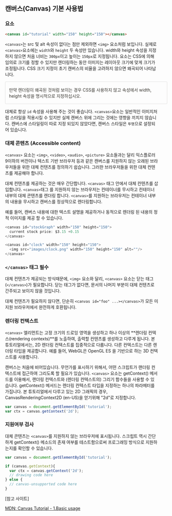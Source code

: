 ## 캔버스(Canvas) 기본 사용법

### <canvas> 요소

```HTML
<canvas id="tutorial" width="150" height="150"></canvas>
```

`<canvas>`는 src 및 alt 속성이 없다는 점만 제외하면 `<img>` 요소처럼 보입니다. 실제로 `<canvas>`요소에는 `width`와 `height` 두 속성만 있습니다. width와 height  속성을 지정하지 않으면 처음 너비는 `300px`이고 높이는 `150px`로 지정됩니다. 요소는 CSS에 의해 임의로 크기를 정할 수 있지만 렌더링하는 동안 이미지는 레이아웃 크기에 맞게 크기가 조정됩니다. CSS 크기 지정이 초기 캔버스의 비율을 고려하지 않으면 왜곡되어 나타납니다.


<aside style="display: flex; width: 100%; border-radius: 3px; padding: 16px 16px 16px 12px; border: 1px solid rgba(55, 53, 47, 0.16); color: rgb(55, 53, 47);">
    만약 렌더링이 왜곡된 것처럼 보이는 경우 CSS를 사용하지 않고 속성에서 width, height 속성을 명시적으로 지정하십시오.
</aside>

대체로 항상 `id` 속성을 사용해 주는 것이 좋습니다. `<canvas>`요소는 일반적인 이미지처럼 스타일을 적용시킬 수 있지만 실제 캔버스 위에 그리는 것에는 영향을 끼치지 않습니다. 캔버스에 스타일링이 따로 지정 되있지 않았다면, 캔버스 스타일은 `투명`으로 설정되어 있습니다.

### 대체 콘텐츠 (Accessible content)
`<canvas>` 요소는 `<img>`, `<video>`, `<audio>`, `<picture>` 요소들과는 달리 익스플로러 9이하의 버전이나 텍스트 기반 브라우저 등과 같은 캔버스를 지원하지 않는 오래된 브라우저들을 위한 대체 컨텐츠를 정의하기 쉽습니다. 그러한 브라우저들을 위한 대체 컨텐츠를 제공해야 합니다.

대체 컨텐츠를 제공하는 것은 매우 간단합니다. `<canvas>` 태그 안에서 대체 컨텐츠를 삽입합니다. `<canvas>`태그 를 지원하지 않는 브라우저는 컨테이너를 무시하고 컨테이너 내부의 대체 콘텐츠를 렌더링 합니다. `<canvas>`를 지원하는 브라우저는 컨테이너 내부의 내용을 무시하고 캔버스를 정상적으로 렌더링합니다.

예를 들어, 캔버스 내용에 대한 텍스트 설명을 제공하거나 동적으로 렌더링 된 내용의 정적 이미지를 제공 할 수 있습니다.

```javascript
<canvas id="stockGraph" width="150" height="150">
  current stock price: $3.15 +0.15
</canvas>

<canvas id="clock" width="150" height="150">
  <img src="images/clock.png" width="150" height="150" alt=""/>
</canvas>
```

### `</canvas>` 태그 필수
대체 컨텐츠가 제공되는 방식때문에, `<img>` 요소와 달리, `<canvas>` 요소는 닫는 태그(`</canvas>`)가 필요합니다. 닫는 태그가 없다면, 문서의 나머지 부분이 대체 컨텐츠로 간주되고 보이지 않을 것입니다.

대체 컨텐츠가 필요하지 않다면, 단순히 `<canvas id="foo" ...></canvas>`가 모든 미지원 브라우저에서 완전하게 호환됩니다.

### 렌더링 컨텍스트
`<canvas>` 엘리먼트는 고정 크기의 드로잉 영역을 생성하고 하나 이상의 **렌더링 컨텍스(rendering contexts)**를 노출하여, 출력할 컨텐츠를 생성하고 다루게 됩니다. 본 튜토리얼에서는, 2D 렌더링 컨텍스트를 집중적으로 다룹니다. 다른 컨텍스트는 다른 렌더링 타입을 제공합니다. 예를 들어, WebGL은 OpenGL ES 을 기반으로 하는 3D 컨텍스트를 사용합니다.

캔버스는 처음에 비어있습니다. 무언가를 표시하기 위해서, 어떤 스크립트가 랜더링 컨텍스트에 접근하여 그리도록 할 필요가 있습니다. `<canvas>` 요소는 getContext() 메서드를 이용해서, 랜더링 컨텍스트와 (렌더링 컨텍스트의) 그리기 함수들을 사용할 수 있습니다. getContext() 메서드는 렌더링 컨텍스트 타입을 지정하는 하나의 파라메터를 가집니다. 본 튜토리얼에서 다루고 있는 2D 그래픽의 경우, CanvasRenderingContext2D (en-US)을 얻기위해 "2d"로 지정합니다.


```javascript
var canvas = document.getElementById('tutorial');
var ctx = canvas.getContext('2d');
```

### 지원여부 검사
대체 콘텐츠는 `<canvas>`를 지원하지 않는 브라우저에 표시됩니다. 스크립트 역시 간단하게 getContext() 메소드의 존재 여부를 테스트함으로써 프로그래밍 방식으로 지원하는지를 확인할 수 있습니다.

```javascript
var canvas = document.getElementById('tutorial');

if (canvas.getContext){
  var ctx = canvas.getContext('2d');
  // drawing code here
} else {
  // canvas-unsupported code here
}

```



[참고 사이트]

[MDN: Canvas Tutorial - 1.Basic usage](https://developer.mozilla.org/ko/docs/Web/API/Canvas_API/Tutorial/Basic_usage)